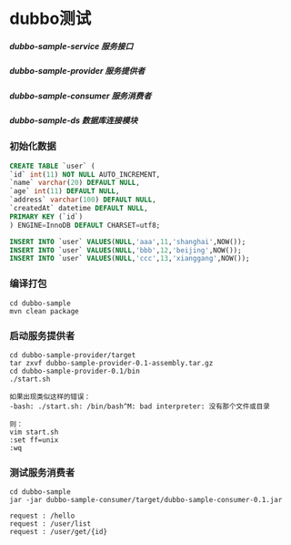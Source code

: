 # dubbo测试

##### dubbo-sample-service          服务接口
##### dubbo-sample-provider         服务提供者
##### dubbo-sample-consumer         服务消费者
##### dubbo-sample-ds               数据库连接模块

### 初始化数据
```sql
CREATE TABLE `user` (
`id` int(11) NOT NULL AUTO_INCREMENT,
`name` varchar(20) DEFAULT NULL,
`age` int(11) DEFAULT NULL,
`address` varchar(100) DEFAULT NULL,
`createdAt` datetime DEFAULT NULL,
PRIMARY KEY (`id`)
) ENGINE=InnoDB DEFAULT CHARSET=utf8;

INSERT INTO `user` VALUES(NULL,'aaa',11,'shanghai',NOW());
INSERT INTO `user` VALUES(NULL,'bbb',12,'beijing',NOW());
INSERT INTO `user` VALUES(NULL,'ccc',13,'xianggang',NOW());
```

### 编译打包
```
cd dubbo-sample
mvn clean package
```

### 启动服务提供者
```
cd dubbo-sample-provider/target
tar zxvf dubbo-sample-provider-0.1-assembly.tar.gz
cd dubbo-sample-provider-0.1/bin
./start.sh

如果出现类似这样的错误：
-bash: ./start.sh: /bin/bash^M: bad interpreter: 没有那个文件或目录

则：
vim start.sh
:set ff=unix
:wq
```

### 测试服务消费者
```
cd dubbo-sample
jar -jar dubbo-sample-consumer/target/dubbo-sample-consumer-0.1.jar

request : /hello
request : /user/list
request : /user/get/{id}
```